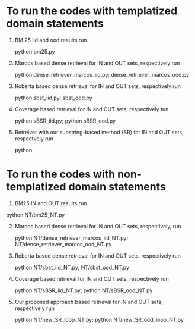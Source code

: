 # To run the codes with templatized domain statements

1. BM 25 iid and ood results run
  
   python bm25.py

2. Marcos based dense retrieval for IN and OUT sets, respectively run

   python dense_retriever_marcos_iid.py; dense_retriever_marcos_ood.py

3. Roberta based dense retrieval for IN and OUT sets, respectively run

    python sbst_iid.py; sbst_ood.py

4. Coverage based retrieval for IN and OUT sets, respectively tun

    python sBSR_iid.py; python sBSR_ood.py
   
5. Retreiver with our substring-based method (SR) for IN and OUT sets, respectvely run

   python 



# To run the codes with non-templatized domain statements

1. BM25 IN and OUT results run

  python NT/bm25_NT.py

2. Marcos based dense retrieval for IN and OUT sets, respectively, run
 
   python NT/dense_retriever_marcos_iid_NT.py; NT/dense_retriever_marcos_ood_NT.py

3. Roberta based dense retrieval for IN and OUT sets, respectively run

   python NT/sbst_iid_NT.py; NT/sbst_ood_NT.py

5. Coverage based retrieval for IN and OUT sets, respectively run

   python NT/sBSR_iid_NT.py; python NT/sBSR_ood_NT.py

6. Our proposed approach based retrieval for IN and OUT sets, respectively run

    python NT/new_SR_loop_NT.py; python NT/new_SR_ood_loop_NT.py
